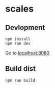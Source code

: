 # scales

## Devlopment
```
npm install
npm run dev
```
Go to [localhost:8080](localhost:8080)

## Build dist
```
npm run build
```